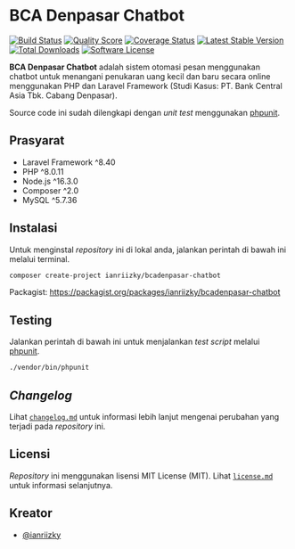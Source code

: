 # BCA Denpasar Chatbot

[![Build Status](https://github.com/ianriizky/bcadenpasar-chatbot/actions/workflows/test.yml/badge.svg)](https://github.com/ianriizky/bcadenpasar-chatbot/actions)
[![Quality Score](https://img.shields.io/scrutinizer/g/ianriizky/bcadenpasar-chatbot.svg?style=flat)](https://scrutinizer-ci.com/g/ianriizky/bcadenpasar-chatbot)
[![Coverage Status](https://coveralls.io/repos/github/ianriizky/bcadenpasar-chatbot/badge.svg)](https://coveralls.io/github/ianriizky/bcadenpasar-chatbot)
[![Latest Stable Version](https://poser.pugx.org/ianriizky/bcadenpasar-chatbot/v/stable.svg)](https://packagist.org/packages/ianriizky/bcadenpasar-chatbot)
[![Total Downloads](https://poser.pugx.org/ianriizky/bcadenpasar-chatbot/d/total.svg)](https://packagist.org/packages/ianriizky/bcadenpasar-chatbot)
[![Software License](https://poser.pugx.org/ianriizky/bcadenpasar-chatbot/license.svg)](https://packagist.org/packages/ianriizky/bcadenpasar-chatbot)

**BCA Denpasar Chatbot** adalah sistem otomasi pesan menggunakan chatbot untuk menangani penukaran uang kecil dan baru secara online menggunakan PHP dan Laravel Framework (Studi Kasus: PT. Bank Central Asia Tbk. Cabang Denpasar).

Source code ini sudah dilengkapi dengan *unit test* menggunakan [phpunit](https://phpunit.de).

## Prasyarat

- Laravel Framework ^8.40
- PHP ^8.0.11
- Node.js ^16.3.0
- Composer ^2.0
- MySQL ^5.7.36

## Instalasi

Untuk menginstal *repository* ini di lokal anda, jalankan perintah di bawah ini melalui terminal.

```bash
composer create-project ianriizky/bcadenpasar-chatbot
```

Packagist: https://packagist.org/packages/ianriizky/bcadenpasar-chatbot

## Testing

Jalankan perintah di bawah ini untuk menjalankan *test script* melalui [phpunit](https://phpunit.de/).

```bash
./vendor/bin/phpunit
```

## *Changelog*

Lihat [`changelog.md`](CHANGELOG.md) untuk informasi lebih lanjut mengenai perubahan yang terjadi pada *repository* ini.

## Licensi

*Repository* ini menggunakan lisensi MIT License (MIT). Lihat [`license.md`](LICENSE.md) untuk informasi selanjutnya.

## Kreator

- [@ianriizky](https://github.com/ianriizky)
